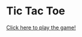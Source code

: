 # Tic Tac Toe

<a href="https://marcusloy77.github.io/tic-tac-toe">Click here to play the game! </a>
